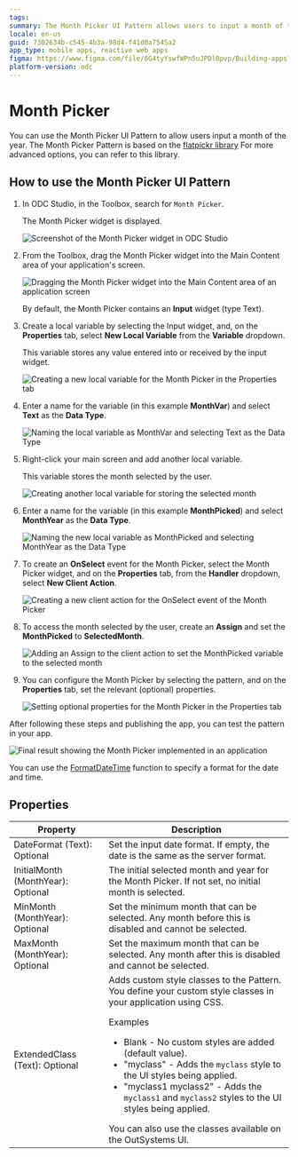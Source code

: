 ```yaml
---
tags:
summary: The Month Picker UI Pattern allows users to input a month of the year.
locale: en-us
guid: 7302634b-c545-4b3a-98d4-f41d0a7545a2
app_type: mobile apps, reactive web apps
figma: https://www.figma.com/file/6G4tyYswfWPn5uJPDlBpvp/Building-apps?type=design&node-id=3203%3A15863&t=ZwHw8hXeFhwYsO5V-1
platform-version: odc
---
```

# Month Picker

You can use the Month Picker UI Pattern to allow users input a month of the year. The Month Picker Pattern is based on the [flatpickr library](https://flatpickr.js.org/) For more advanced options, you can refer to this library.

## How to use the Month Picker UI Pattern

1. In ODC Studio, in the Toolbox, search for `Month Picker`.
    
    The Month Picker widget is displayed.

    ![Screenshot of the Month Picker widget in ODC Studio](images/monthpicker-widget-ss.png "Month Picker Widget")

1. From the Toolbox, drag the Month Picker widget into the Main Content area of your application's screen.

    ![Dragging the Month Picker widget into the Main Content area of an application screen](images/monthpicker-dragwidget-ss.png "Drag Month Picker Widget to Screen")

    By default, the Month Picker contains an **Input** widget (type Text).

1. Create a local variable by selecting the Input widget, and, on the **Properties** tab, select **New Local Variable** from the **Variable** dropdown.

    This variable stores any value entered into or received by the input widget.

    ![Creating a new local variable for the Month Picker in the Properties tab](images/monthpicker-variable-ss.png "Create New Local Variable")

1. Enter a name for the variable (in this example **MonthVar**) and select **Text** as the **Data Type**.

    ![Naming the local variable as MonthVar and selecting Text as the Data Type](images/monthpicker-monthvar-ss.png "Name the Variable MonthVar")

1. Right-click your main screen and add another local variable.

    This variable stores the month selected by the user.

    ![Creating another local variable for storing the selected month](images/monthpicker-localvar-ss.png "Create Another Local Variable")

1. Enter a name for the variable (in this example **MonthPicked**) and select **MonthYear** as the **Data Type**.

    ![Naming the new local variable as MonthPicked and selecting MonthYear as the Data Type](images/monthpicker-monthpicked-ss.png "Name the New Variable MonthPicked")

1. To create an **OnSelect** event for the Month Picker, select the Month Picker widget, and on the **Properties** tab, from the **Handler** dropdown, select **New Client Action**.

    ![Creating a new client action for the OnSelect event of the Month Picker](images/monthpicker-client-action-ss.png "Create a Client Action")

1. To access the month selected by the user, create an **Assign** and set the **MonthPicked** to **SelectedMonth**.

    ![Adding an Assign to the client action to set the MonthPicked variable to the selected month](images/monthpicker-assign-ss.png "Add an Assign to the Client Action")

1. You can configure the Month Picker by selecting the pattern, and on the **Properties** tab, set the relevant (optional) properties.

    ![Setting optional properties for the Month Picker in the Properties tab](images/monthpicker-properties-ss.png "Set Relevant Properties")

After following these steps and publishing the app, you can test the pattern in your app.

![Final result showing the Month Picker implemented in an application](images/monthpicker-result.png "Month Picker Result")

<div class="info" markdown="1">

You can use the [FormatDateTime](../../../../reference/built-in-functions/format.md#formatdatetime) function to specify a format for the date and time. 

</div>  

## Properties

| Property  | Description  | 
|---|---|
|  DateFormat (Text): Optional | Set the input date format. If empty, the date is the same as the server format. | 
|  InitialMonth (MonthYear): Optional | The initial selected month and year for the Month Picker. If not set, no initial month is selected. | 
| MinMonth (MonthYear): Optional  |  Set the minimum month that can be selected. Any month before this is disabled and cannot be selected. | 
| MaxMonth (MonthYear): Optional  | Set the maximum month that can be selected. Any month after this is disabled and cannot be selected.  | 
| ExtendedClass (Text): Optional  | Adds custom style classes to the Pattern. You define your custom style classes in your application using CSS. <p>Examples <ul><li>Blank - No custom styles are added (default value).</li><li>"myclass" - Adds the ``myclass`` style to the UI styles being applied.</li><li>"myclass1 myclass2" - Adds the ``myclass1`` and ``myclass2`` styles to the UI styles being applied.</li></ul></p>You can also use the classes available on the OutSystems UI. |




